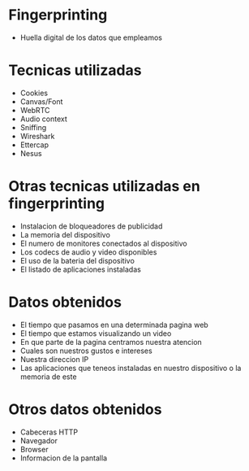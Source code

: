 # Fingerprinting
* Huella digital de los datos que empleamos

# Tecnicas utilizadas
* Cookies
* Canvas/Font
* WebRTC
* Audio context
* Sniffing
* Wireshark
* Ettercap
* Nesus

# Otras tecnicas utilizadas en fingerprinting
* Instalacion de bloqueadores de publicidad
* La memoria del dispositivo
* El numero de monitores conectados al dispositivo
* Los codecs de audio y video disponibles
* El uso de la bateria del dispositivo
* El listado de aplicaciones instaladas
  

# Datos obtenidos
* El tiempo que pasamos en una determinada pagina web
* El tiempo que estamos visualizando un video
* En que parte de la pagina centramos nuestra atencion
* Cuales son nuestros gustos e intereses
* Nuestra direccion IP
* Las aplicaciones que teneos instaladas en nuestro dispositivo o la memoria de este
  
# Otros datos obtenidos
* Cabeceras HTTP
* Navegador
* Browser
* Informacion de la pantalla
